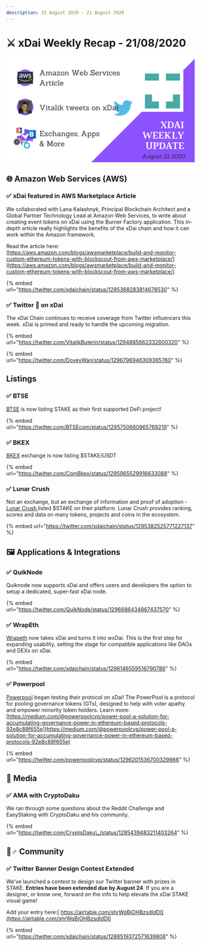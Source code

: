 ```yaml
---
description: 15 August 2020 - 21 August 2020
---
```


# ⚔️ xDai Weekly Recap - 21/08/2020



![](../../../.gitbook/assets/green-and-black-modern-sales-marketing-presentation%20%282%29.png)

## 🌐 Amazon Web Services \(AWS\)

### ✅ xDai featured in AWS Marketplace Article

We collaborated with Lana Kalashnyk, Principal Blockchain Architect and a Global Partner Technology Lead at Amazon Web Services, to write about creating event tokens on xDai using the Burner Factory application. This in-depth article really highlights the benefits of the xDai chain and how it can work within the Amazon framework.  
  
Read the article here: [https://aws.amazon.com/blogs/awsmarketplace/build-and-monitor-custom-ethereum-tokens-with-blockscout-from-aws-marketplace/](https://aws.amazon.com/blogs/awsmarketplace/build-and-monitor-custom-ethereum-tokens-with-blockscout-from-aws-marketplace/)

{% embed url="https://twitter.com/xdaichain/status/1295368283814678530" %}

### ✅  Twitter 👀 on xDai

The xDai Chain continues to receive coverage from Twitter influencers this week. xDai is primed and ready to handle the upcoming migration.

{% embed url="https://twitter.com/VitalikButerin/status/1294885662332600320" %}

{% embed url="https://twitter.com/DoveyWan/status/1296796946309365760" %}

## Listings

### ✅ BTSE

[BTSE](https://www.btse.com/en/home) is now listing STAKE as their first supported DeFi project!

{% embed url="https://twitter.com/BTSEcom/status/1295750660965769219" %}

### ✅ BKEX

[BKEX](https://www.bkex.co/) exchange is now listing $STAKE/USDT

{% embed url="https://twitter.com/ComBkex/status/1295965529916633088" %}

### ✅ Lunar Crush

Not an exchange, but an exchange of information and proof of adoption - [Lunar Crush ](https://lunarcrush.com/)listed $STAKE on their platform.  Lunar Crush provides ranking, scores and data on many tokens, projects and coins in the ecosystem.

{% embed url="https://twitter.com/xdaichain/status/1295382525771227137" %}

## 🖼 Applications & Integrations

### ✅ QuikNode

Quiknode now supports xDai and offers users and developers the option to setup a dedicated, super-fast xDai node. 

{% embed url="https://twitter.com/QuikNode/status/1296686434867437570" %}

### ✅ WrapEth

[Wrapeth](https://wrapeth.com/) now takes xDai and turns it into wxDai. This is the first step for expanding usability, setting the stage for compatible applications like DAOs and DEXs on xDai.

{% embed url="https://twitter.com/xdaichain/status/1296146559516790786" %}

### ✅ Powerpool

[Powerpool](https://powerpool.finance/) began testing their protocol on xDai! The PowerPool is a protocol for pooling governance tokens \(GTs\), designed to help with voter apathy and empower minority token holders. Learn more:  
[https://medium.com/@powerpoolcvp/power-pool-a-solution-for-accumulating-governance-power-in-ethereum-based-protocols-92e8c88f655e](https://medium.com/@powerpoolcvp/power-pool-a-solution-for-accumulating-governance-power-in-ethereum-based-protocols-92e8c88f655e)

{% embed url="https://twitter.com/powerpoolcvp/status/1296201536700329986" %}

## 📰 Media

### ✅ AMA with CryptoDaku

We ran through some questions about the Reddit Challenge and EasyStaking with CryptoDaku and his community.

{% embed url="https://twitter.com/CryptoDaku\_/status/1295439483211403264" %}

## 🦸♂ Community

### ✅ Twitter Banner Design Contest Extended

We’ve launched a contest to design our Twitter banner with prizes in STAKE. **Entries have been extended due by August 24**. If you are a designer, or know one, forward on the info to help elevate the xDai STAKE visual game!   
  
Add your entry here:[ https://airtable.com/shrWqBjOHBzsdIdDI](https://airtable.com/shrWqBjOHBzsdIdDI)

{% embed url="https://twitter.com/xdaichain/status/1288519372571639808" %}

